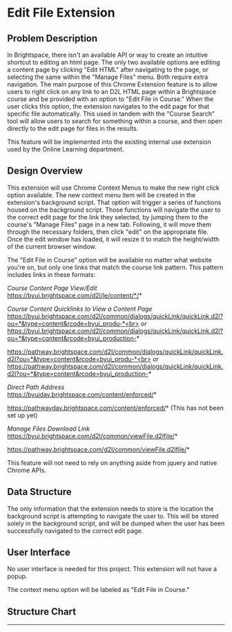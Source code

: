 # Edit File Extension

## Problem Description
In Brightspace, there isn't an available API or way to create an intuitive shortcut to editing an html page. The only two available options are editing a content page by clicking "Edit HTML" after navigating to the page, or selecting the same within the "Manage Files" menu. Both require extra navigation. The main purpose of this Chrome Extension feature is to allow users to right click on any link to an D2L HTML page within a Brightspace course and be provided with an option to "Edit File in Course." When the user clicks this option, the extension navigates to the edit page for that specific file automatically. This used in tandem with the "Course Search" tool will allow users to search for something within a course, and then open directly to the edit page for files in the results.

This feature will be implemented into the existing internal use extension used by the Online Learning department.

## Design Overview
This extension will use Chrome Context Menus to make the new right click option available. The new context menu item will be created in the extension's background script. That option will trigger a series of functions housed on the background script. Those functions will navigate the user to the correct edit page for the link they selected, by jumping them to the course's "Manage Files" page in a new tab. Following, it will move them through the necessary folders, then click "edit" on the appropriate file. Once the edit window has loaded, it will resize it to match the height/width of the current browser window.

The "Edit File in Course" option will be available no matter what website you're on, but only one links that match the course link pattern. This pattern includes links in these formats:

*Course Content Page View/Edit*<br>
https://byui.brightspace.com/d2l/le/content/*/*

*Course Content Quicklinks to View a Content Page*<br>
https://byui.brightspace.com/d2l/common/dialogs/quickLink/quickLink.d2l?ou=*&type=content&rcode=byui_produ-*<br>
*or*<br>
https://byui.brightspace.com/d2l/common/dialogs/quickLink/quickLink.d2l?ou=*&type=content&rcode=byui_production-*

https://pathway.brightspace.com/d2l/common/dialogs/quickLink/quickLink.d2l?ou=*&type=content&rcode=byui_produ-*<br>
*or*<br>
https://pathway.brightspace.com/d2l/common/dialogs/quickLink/quickLink.d2l?ou=*&type=content&rcode=byui_production-*

*Direct Path Address*<br>
https://byuidav.brightspace.com/content/enforced/*

https://pathwaydav.brightspace.com/content/enforced/* (This has not been set up yet)

*Manage Files Download Link*<br>
https://byui.brightspace.com/d2l/common/viewFile.d2lfile/*

https://pathway.brightspace.com/d2l/common/viewFile.d2lfile/*

This feature will not need to rely on anything aside from jquery and native Chrome APIs.

## Data Structure
The only information that the extension needs to store is the location the background script is attempting to navigate the user to. This will be stored solely in the background script, and will be dumped when the user has been successfully navigated to the correct edit page.

## User Interface
No user interface is needed for this project. This extension will not have a popup.

The context menu option will be labeled as "Edit File in Course."

## Structure Chart
---

